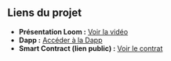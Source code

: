 ## Liens du projet

- **Présentation Loom :** [Voir la vidéo](https://www.loom.com/share/bee25d3a9b0a46cea4659d429d2da5ac?sid=dd64199d-0b70-472d-b1ce-ea38a02cfa41)
- **Dapp :** [Accéder à la Dapp](https://dev0x-2tl0lgvpo-jsharles-projects.vercel.app/landing)
- **Smart Contract (lien public) :** [Voir le contrat](http://)
